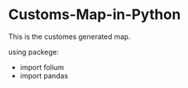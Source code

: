 # Customs-Map-in-Python
This is the customes generated map.

using packege:
  - import folium
  - import pandas
